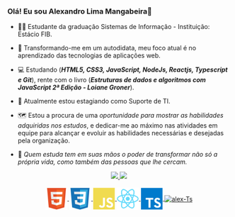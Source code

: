 ### Olá! Eu sou Alexandro Lima Mangabeira👋

- 👨‍🎓 Estudante da graduação Sistemas de Informação - Instituição: Estácio FIB.
- 🚀 Transformando-me em um autodidata, meu foco atual é no aprendizado das tecnologias de aplicações web.
- 💻 Estudando (<b><i>HTML5, CSS3, JavaScript, NodeJs, Reactjs, Typescript e Git</i></b>), rente com o livro (<b><i>Estruturas de dados e algoritmos com JavaScript 2ª Edição - Loiane Groner</b></i>).
- 💪 Atualmente estou estagiando como Suporte de TI.
- 🗺️ Estou a procura de uma <i>oportunidade para mostrar as habilidades adquiridas nos estudos</i>, e dedicar-me ao máximo nas atividades em equipe para alcançar e evoluir as habilidades necessárias e desejadas pela organização.

- 📙 <i>Quem estuda tem em suas mãos o poder de transformar não só a própria vida, como também das pessoas que lhe cercam.</i>

<div align="center">
  <a href="https://https://github.com/Allex-Lima">
  <img height="180em" src="https://github-readme-stats.vercel.app/api?username=Allex-Lima&show_icons=true&theme=dracula&include_all_commits=true&count_private=true"/>
  <img height="180em" src="https://github-readme-stats.vercel.app/api/top-langs/?username=Allex-Lima&layout=compact&langs_count=7&theme=dracula"/>
</div>
  
  <div align="center" style="display: inline_block"><br>
     
  <img align="center" alt="alex-HTML" height="50" width="50" src="https://raw.githubusercontent.com/devicons/devicon/master/icons/html5/html5-original.svg">
  <img align="center" alt="alex-CSS" height="50" width="50" src="https://raw.githubusercontent.com/devicons/devicon/master/icons/css3/css3-original.svg">
  <img align="center" alt="alex-Js" height="50" width="50" src="https://raw.githubusercontent.com/devicons/devicon/master/icons/javascript/javascript-plain.svg">
  <img align="center" alt="alex-React" height="50" width="50" src="https://raw.githubusercontent.com/devicons/devicon/master/icons/react/react-original.svg">
  <img align="center" alt="alex-Ts" height="50" width="50" src="https://raw.githubusercontent.com/devicons/devicon/master/icons/typescript/typescript-plain.svg">
  <img align="center" alt="alex-Ts" height="50" width="50" src="https://cdn.jsdelivr.net/gh/devicons/devicon/icons/git/git-plain.svg" />
    
  </div>
